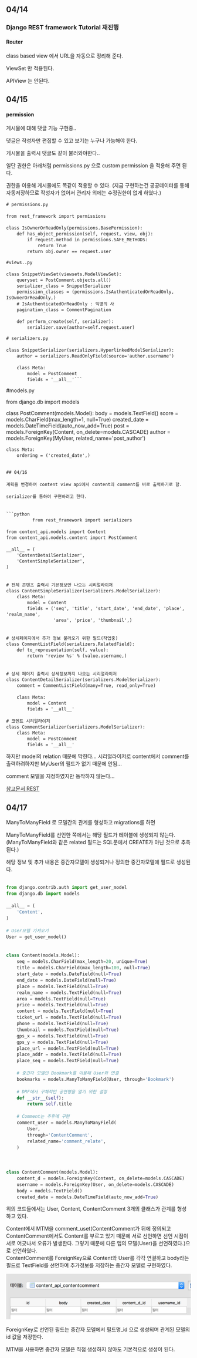 ## 04/14

### Django REST framework Tutorial 재진행


#### Router

class based view 에서 URL을 자동으로 정리해 준다.

ViewSet 만 적용된다.

APIView 는 안된다.

## 04/15

#### permission

게시물에 대해 댓글 기능 구현중..

댓글은 작성자만 편집할 수 있고 보기는 누구나 가능해야 한다.

게시물을 출력시 댓글도 같이 불러와야한다..

일단 권한은 아래처럼 permissions.py 으로 custom permission 을 적용해 주면 된다.

권한을 이용해 게시물에도 똑같이 적용할 수 있다. (지금 구현하는건 공공데이터를 통해 자동저장하므로 작성자가 없어서 관리자 외에는 수정권한이 없게 하였다.)

```
# permissions.py

from rest_framework import permissions

class IsOwnerOrReadOnly(permissions.BasePermission):
    def has_object_permission(self, request, view, obj):
        if request.method in permissions.SAFE_METHODS:
            return True
        return obj.owner == request.user
```

```
#views..py

class SnippetViewSet(viewsets.ModelViewSet):
    queryset = PostComment.objects.all()
    serializer_class = SnippetSerializer
    permission_classes = (permissions.IsAuthenticatedOrReadOnly, IsOwnerOrReadOnly,)
    # IsAuthenticatedOrReadOnly : 익명의 사
    pagination_class = CommentPagination

    def perform_create(self, serializer):
        serializer.save(author=self.request.user)
```

```
# serializers.py

class SnippetSerializer(serializers.HyperlinkedModelSerializer):
    author = serializers.ReadOnlyField(source='author.username')

    class Meta:
        model = PostComment
        fields = '__all__'```

```
#models.py

from django.db import models

class PostComment(models.Model):
    body = models.TextField()
    score = models.CharField(max_length=1, null=True)
    created_date = models.DateTimeField(auto_now_add=True)
    post = models.ForeignKey(Content, on_delete=models.CASCADE)
    author = models.ForeignKey(MyUser, related_name='post_author')

    class Meta:
        ordering = ('created_date',)
```

## 04/16

계획을 변경하여 content view api에서 content의 comment를 바로 출력하기로 함.

serializer를 통하여 구현하려고 한다.


```python
          from rest_framework import serializers

from content_api.models import Content
from content_api.models.content import PostComment

__all__ = (
    'ContentDetailSerializer',
    'ContentSimpleSerializer',
)


# 전체 콘텐츠 출력시 기본정보만 나오는 시리얼라이저
class ContentSimpleSerializer(serializers.ModelSerializer):
    class Meta:
        model = Content
        fields = ('seq', 'title', 'start_date', 'end_date', 'place', 'realm_name',
                  'area', 'price', 'thumbnail',)


# 상세페이지에서 추가 정보 불러오기 위한 필드(작업중)
class CommentListField(serializers.RelatedField):
    def to_representation(self, value):
        return 'review %s' % (value.username,)


# 상세 페이지 출력시 상세정보까지 나오는 시리얼라이저
class ContentDetailSerializer(serializers.ModelSerializer):
    comment = CommentListField(many=True, read_only=True)

    class Meta:
        model = Content
        fields = '__all__' 

# 코멘트 시리얼라이저
class CommentSerializer(serializers.ModelSerializer):
    class Meta:
        model = PostComment
        fields = '__all__'
```

하지만 model의 relation 때문에 막힌다...
시리얼라이저로 content에서 comment를 출력하려하지만 
MyUser의 필드가 없기 때문에 안됨...

comment 모델을 지정하였지만 동작하지 않는다...

[참고문서 REST](https://github.com/KimDoKy/DjangoRestFramework-Tutorial/blob/master/doc/Django%20REST%20Framework%20-%2011.%20Serializer%20relations.md)

## 04/17

ManyToManyField 로 모델간의 관계를 형성하고 migrations를 하면

ManyToManyField를 선언한 쪽에서는 해당 필드가 테이블에 생성되지 않는다.
(ManyToManyField와 같은 related 필드는 SQL문에서 CREATE가 아닌 것으로 추측된다.)

해당 정보 및 추가 내용은 중간자모델이 생성되거나 정의한 중간자모델에 필드로 생성된다.

```python

from django.contrib.auth import get_user_model
from django.db import models

__all__ = (
    'Content',
)

# User모델 가져오기
User = get_user_model()


class Content(models.Model):
    seq = models.CharField(max_length=20, unique=True)
    title = models.CharField(max_length=100, null=True)
    start_date = models.DateField(null=True)
    end_date = models.DateField(null=True)
    place = models.TextField(null=True)
    realm_name = models.TextField(null=True)
    area = models.TextField(null=True)
    price = models.TextField(null=True)
    content = models.TextField(null=True)
    ticket_url = models.TextField(null=True)
    phone = models.TextField(null=True)
    thumbnail = models.TextField(null=True)
    gps_x = models.TextField(null=True)
    gps_y = models.TextField(null=True)
    place_url = models.TextField(null=True)
    place_addr = models.TextField(null=True)
    place_seq = models.TextField(null=True)

    # 중간자 모델인 Bookmark를 이용해 User와 연결
    bookmarks = models.ManyToManyField(User, through='Bookmark')

    # DRF에서 구체적인 공연명을 알기 위한 설정
    def __str__(self):
        return self.title

    # Comment는 추후에 구현
    comment_user = models.ManyToManyField(
        User,
        through='ContentComment',
        related_name='comment_relate',
    )



class ContentComment(models.Model):
    content_d = models.ForeignKey(Content, on_delete=models.CASCADE)
    username = models.ForeignKey(User, on_delete=models.CASCADE)
    body = models.TextField()
    created_date = models.DateTimeField(auto_now_add=True)

```

위의 코드들에서는 User, Content, ContentComment 3개의 클래스가 관계를 형성하고 있다.

Content에서 MTM을 comment_uset(ContentComment가 뒤에 정의되고 ContentComment에서도 Content를 부르고 있기 때문에 서로 선언하면 선언 시점이 서로 어긋나서 오류가 발생한다. 그렇기 때문에 다른 앱의 모델(User)을 선언하였다.)으로 선언하였다.  
 ContentComment를 ForeignKey으로 Content와 User를 각각 연결하고 body라는 필드로 TextField를 선언하여 추가정보를 저장하는 중간자 모델로 구현하였다.

![](./images/mtm.png)

ForeignKey로 선언된 필드는 중간자 모델에서 필드명_id 으로 생성되며 관계된 모델의 id 값을 저장한다.

MTM을 사용하면 중간자 모델은 직접 생성하지 않아도 기본적으로 생성이 된다.
